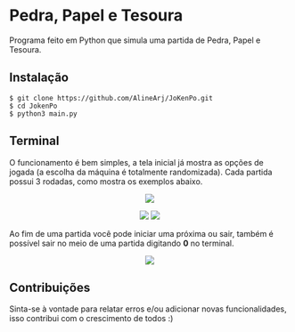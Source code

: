 # Pedra, Papel e Tesoura

Programa feito em Python que simula uma partida de Pedra, Papel e Tesoura. 


## Instalação
```
$ git clone https://github.com/AlineArj/JoKenPo.git
$ cd JokenPo
$ python3 main.py
```

## Terminal 
O funcionamento é bem simples, a tela inicial já mostra as opções de jogada (a escolha da máquina é totalmente randomizada). Cada partida possui 3 rodadas, como mostra os exemplos abaixo.
 
 <p align="center">
  <img src="https://raw.github.com/AlineArj/JoKenPo/main/imagens/menu.png" />
</p>

 <p align="center">
  <img src="https://raw.github.com/AlineArj/JoKenPo/main/imagens/saida2.png" />
  <img src="https://raw.github.com/AlineArj/JoKenPo/main/imagens/saida1.png" />
</p>

Ao fim de uma partida você pode iniciar uma próxima ou sair, também é possível sair no meio de uma partida digitando __0__  no terminal.

 <p align="center">
  <img src="https://raw.github.com/AlineArj/JoKenPo/main/imagens/reiniciar.png" />
</p>

## Contribuições
Sinta-se à vontade para relatar erros e/ou adicionar novas funcionalidades, isso contribui com o crescimento de todos :)
